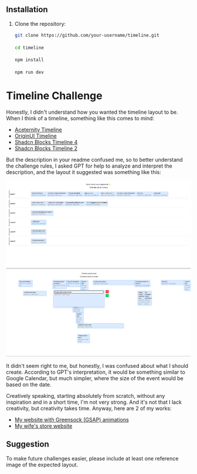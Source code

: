 ## Installation

1. Clone the repository:

   ```sh
   git clone https://github.com/your-username/timeline.git

   cd timeline

   npm install

   npm run dev

   ```

# Timeline Challenge

Honestly, I didn't understand how you wanted the timeline layout to be. When I think of a timeline, something like this comes to mind:

- [Aceternity Timeline](https://ui.aceternity.com/components/timeline)
- [OriginUI Timeline](https://originui.com/search?tags=timeline)
- [Shadcn Blocks Timeline 4](https://www.shadcnblocks.com/block/timeline4)
- [Shadcn Blocks Timeline 2](https://www.shadcnblocks.com/block/timeline2)

But the description in your readme confused me, so to better understand the challenge rules, I asked GPT for help to analyze and interpret the description, and the layout it suggested was something like this:

![Reference 1](public/version-1.png)
![Reference 2](public/version-2.png)

It didn't seem right to me, but honestly, I was confused about what I should create. According to GPT's interpretation, it would be something similar to Google Calendar, but much simpler, where the size of the event would be based on the date.

Creatively speaking, starting absolutely from scratch, without any inspiration and in a short time, I'm not very strong. And it's not that I lack creativity, but creativity takes time. Anyway, here are 2 of my works:

- [My website with Greensock (GSAP) animations](https://www.batim.com.br/)
- [My wife's store website](https://www.bellartecroche.com.br/)

## Suggestion

To make future challenges easier, please include at least one reference image of the expected layout.
